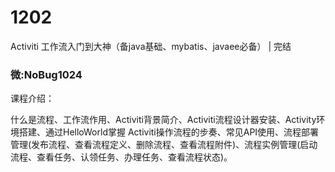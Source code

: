 # 1202
Activiti 工作流入门到大神（备java基础、mybatis、javaee必备） | 完结
### 微:NoBug1024 


课程介绍：

什么是流程、工作流作用、Activiti背景简介、Activiti流程设计器安装、Activity环境搭建、通过HelloWorld掌握 Activiti操作流程的步奏、常见API使用、流程部署管理(发布流程、查看流程定义、删除流程、查看流程附件)、流程实例管理(启动流程、查看任务、认领任务、办理任务、查看流程状态)。

